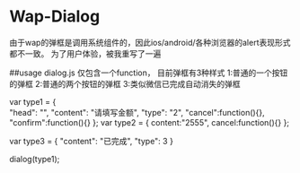 # Wap-Dialog
由于wap的弹框是调用系统组件的，因此ios/android/各种浏览器的alert表现形式都不一致。
为了用户体验，被我重写了一遍

##usage
dialog.js 仅包含一个function，
目前弹框有3种样式
1:普通的一个按钮的弹框
2:普通的两个按钮的弹框
3:类似微信已完成自动消失的弹框

var type1 = {  
	"head": "",
	"content": "请填写金额",
	"type": "2",
	"cancel":function(){},
	"confirm":function(){}
};
var type2 = {
	content:"2555",
	cancel:function(){}
};

var type3 = {
	"content": "已完成",
	"type": 3
}

dialog(type1);
